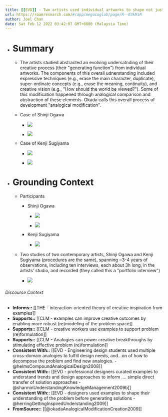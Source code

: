 ```yaml
---
title: [[EVD]] - Two artists used individual artworks to shape not just their ideas, but used a process of "analogical modification" to search for and modify higher-order concepts, and their creative vision. This process unfolded over the course of years. - [[@okadaAnalogicalModificationCreation2009]]
url: https://roamresearch.com/#/app/megacoglab/page/R--E3kMiR
author: Joel Chan
date: Sat Feb 12 2022 03:42:07 GMT+0800 (Malaysia Time)
---
```


- # Summary

    - The artists studied abstracted an evolving undersatnding of their creative process (their "generating function") from individual artworks. The components of this overall udnerstanding included expressive techniques (e.g., erase the main character, duplicate), super-ordinate concepts (e.g., erase the meaning, continuity), and creative vision (e.g., "How should the world be viewed?"). Some of this modification happened through analogical comparison and abstraction of these elements. Okada calls this overall process of development "analogical modification".

    - Case of Shinji Ogawa

        - ![](https://firebasestorage.googleapis.com/v0/b/firescript-577a2.appspot.com/o/imgs%2Fapp%2Fmegacoglab%2F7YAxRgsoy6.png?alt=media&token=72f82f5f-7307-4bb5-81e0-df26b6517621)

        - ![](https://firebasestorage.googleapis.com/v0/b/firescript-577a2.appspot.com/o/imgs%2Fapp%2Fmegacoglab%2FR8shw58GaI.png?alt=media&token=ccbc2d2b-e5f9-45b2-84a8-866a178f87ca)

    - Case of Kenji Sugiyama

        - ![](https://firebasestorage.googleapis.com/v0/b/firescript-577a2.appspot.com/o/imgs%2Fapp%2Fmegacoglab%2FkG3UjP8GCU.png?alt=media&token=43fdd067-ac9d-4b44-8652-258cb474d8b8)

        - ![](https://firebasestorage.googleapis.com/v0/b/firescript-577a2.appspot.com/o/imgs%2Fapp%2Fmegacoglab%2FYOhsW8VzXz.png?alt=media&token=7e29640e-fdbd-4e75-ae7f-f5be96121ab1)
- # Grounding Context

    - Participants

        - Shinji Ogawa

            - ![](https://firebasestorage.googleapis.com/v0/b/firescript-577a2.appspot.com/o/imgs%2Fapp%2Fmegacoglab%2F_MLOVW9GVZ.png?alt=media&token=410c6ef0-ed07-47fd-8c34-12ec3bc62f0b)

            - ![](https://firebasestorage.googleapis.com/v0/b/firescript-577a2.appspot.com/o/imgs%2Fapp%2Fmegacoglab%2FdmvWjo1dI9.png?alt=media&token=607f02e9-8f8d-4863-9bf5-1f55e070f7f7)

        - Kenji Sugiyama

            - ![](https://firebasestorage.googleapis.com/v0/b/firescript-577a2.appspot.com/o/imgs%2Fapp%2Fmegacoglab%2Fjax4Gtp9RF.png?alt=media&token=4e65f616-e8e5-435c-bc7a-d9604373417c)

    - Two studies of two contemporary artists, Shinji Ogawa and Kenji Sugiyama (procedures are the same), spanning ~3-4 years of observations, including ten interviews, each about 3h long, in the artists' studio, and recorded (they called this a "portfolio interview")

        - ![](https://firebasestorage.googleapis.com/v0/b/firescript-577a2.appspot.com/o/imgs%2Fapp%2Fmegacoglab%2F5HI7rOKK_5.png?alt=media&token=683c442f-46ae-4b89-aa20-317bf25ceb48)

###### Discourse Context

- **Informs::** [[THE - interaction-oriented theory of creative inspiration from examples]]
- **Supports::** [[CLM - examples can improve creative outcomes by enabling more robust (re)modeling of the problem space]]
- **Supports::** [[CLM - creative workers use examples to support problem (re)formulation]]
- **Supports::** [[CLM - Analogies can power creative breakthroughs by stimulating effective problem (re)formulation]]
- **Consistent With::** [[EVD - Engineering design students used multiple cross-domain analogies to fulfill design needs, and...on of how to decompose the problem and find new analogies. - @helmsCompoundAnalogicalDesign2008]]
- **Consistent With::** [[EVD - professional designers curated examples to understand trends and design approaches to inform .... simple direct transfer of solution approaches - @sharminUnderstandingKnowledgeManagement2009b]]
- **Consistent With::** [[EVD - designers used examples to shape their understanding of the problem before generating solutions - @herringGettingInspiredUnderstanding2009]]
- **FromSource::** [[@okadaAnalogicalModificationCreation2009]]
